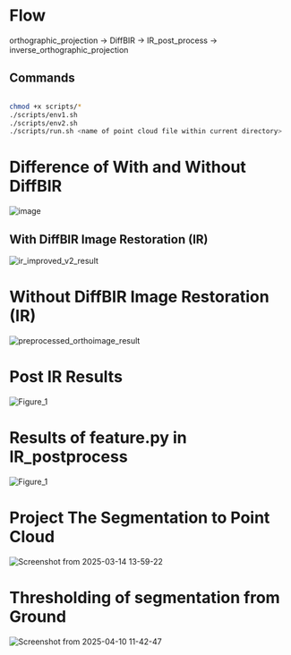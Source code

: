  # Flow
 
 orthographic_projection → DiffBIR → IR_post_process → inverse_orthographic_projection



## Commands

```bash

chmod +x scripts/*
./scripts/env1.sh
./scripts/env2.sh
./scripts/run.sh <name of point cloud file within current directory>
```


 # Difference of With and Without DiffBIR

 ![image](https://github.com/user-attachments/assets/43026c65-0aba-4176-8a38-adc8316ac50b)


## With DiffBIR Image Restoration (IR)

![ir_improved_v2_result](https://github.com/user-attachments/assets/fbb675c8-2367-4eab-af42-686cade90aa5)



# Without DiffBIR Image Restoration (IR)

![preprocessed_orthoimage_result](https://github.com/user-attachments/assets/679eb6a4-416a-434f-86c5-dcec73c29a9a)



# Post IR Results

![Figure_1](https://github.com/user-attachments/assets/f16104b7-77ab-4ce7-9bef-d5e0f8e31413)


# Results of feature.py in IR_postprocess


![Figure_1](https://github.com/user-attachments/assets/daa90eb6-a859-4fb3-ba57-572d04a1dbcf)



# Project The Segmentation to Point Cloud

![Screenshot from 2025-03-14 13-59-22](https://github.com/user-attachments/assets/5ea74fdf-3990-4a1f-a0bb-9c97c7a99246)


# Thresholding of segmentation from Ground

![Screenshot from 2025-04-10 11-42-47](https://github.com/user-attachments/assets/d1e75df4-199b-4406-a907-11ca0837e892)





